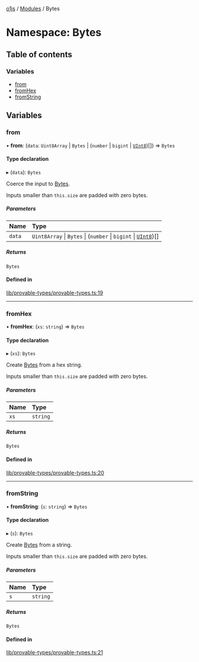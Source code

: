 [o1js](../README.md) / [Modules](../modules.md) / Bytes

# Namespace: Bytes

## Table of contents

### Variables

- [from](Bytes.md#from)
- [fromHex](Bytes.md#fromhex)
- [fromString](Bytes.md#fromstring)

## Variables

### from

• **from**: (`data`: `Uint8Array` \| `Bytes` \| (`number` \| `bigint` \| [`UInt8`](../classes/UInt8.md))[]) => `Bytes`

#### Type declaration

▸ (`data`): `Bytes`

Coerce the input to [Bytes](Bytes.md).

Inputs smaller than `this.size` are padded with zero bytes.

##### Parameters

| Name | Type |
| :------ | :------ |
| `data` | `Uint8Array` \| `Bytes` \| (`number` \| `bigint` \| [`UInt8`](../classes/UInt8.md))[] |

##### Returns

`Bytes`

#### Defined in

[lib/provable-types/provable-types.ts:19](https://github.com/o1-labs/o1js/blob/64a4beb/src/lib/provable-types/provable-types.ts#L19)

___

### fromHex

• **fromHex**: (`xs`: `string`) => `Bytes`

#### Type declaration

▸ (`xs`): `Bytes`

Create [Bytes](Bytes.md) from a hex string.

Inputs smaller than `this.size` are padded with zero bytes.

##### Parameters

| Name | Type |
| :------ | :------ |
| `xs` | `string` |

##### Returns

`Bytes`

#### Defined in

[lib/provable-types/provable-types.ts:20](https://github.com/o1-labs/o1js/blob/64a4beb/src/lib/provable-types/provable-types.ts#L20)

___

### fromString

• **fromString**: (`s`: `string`) => `Bytes`

#### Type declaration

▸ (`s`): `Bytes`

Create [Bytes](Bytes.md) from a string.

Inputs smaller than `this.size` are padded with zero bytes.

##### Parameters

| Name | Type |
| :------ | :------ |
| `s` | `string` |

##### Returns

`Bytes`

#### Defined in

[lib/provable-types/provable-types.ts:21](https://github.com/o1-labs/o1js/blob/64a4beb/src/lib/provable-types/provable-types.ts#L21)
